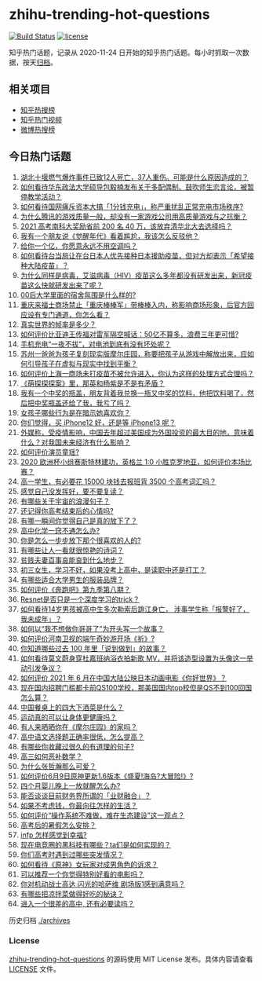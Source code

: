 # zhihu-trending-hot-questions

[![Build Status](https://github.com/justjavac/zhihu-trending-hot-questions/workflows/ci/badge.svg?branch=master)](https://github.com/justjavac/zhihu-trending-hot-questions/actions)
[![license](https://img.shields.io/github/license/justjavac/zhihu-trending-hot-questions)](https://github.com/justjavac/zhihu-trending-hot-questions/blob/master/LICENSE)

知乎热门话题，记录从 2020-11-24 日开始的知乎热门话题。每小时抓取一次数据，按天[归档](./archives)。

## 相关项目

- [知乎热搜榜](https://github.com/justjavac/zhihu-trending-top-search)
- [知乎热门视频](https://github.com/justjavac/zhihu-trending-hot-video)
- [微博热搜榜](https://github.com/justjavac/weibo-trending-hot-search)

## 今日热门话题

<!-- BEGIN -->
<!-- 最后更新时间 Mon Jun 14 2021 03:06:13 GMT+0800 (China Standard Time) -->

1. [湖北十堰燃气爆炸事件已致12人死亡，37人重伤。可能是什么原因造成的？](https://www.zhihu.com/question/464751425)
2. [如何看待华东政法大学硕导包毅楠发布关于多配偶制、鼓吹师生恋言论，被暂停教学活动？](https://www.zhihu.com/question/463918672)
3. [如何看待国网痛斥资本大搞「1分钱充电」，称严重扰乱正常充电市场秩序?](https://www.zhihu.com/question/464766118)
4. [为什么腾讯的游戏质量一般，却没有一家游戏公司用高质量游戏与之抗衡？](https://www.zhihu.com/question/437231835)
5. [2021 高考南科大奖励省前 200 名 40
   万，该放弃清华北大去选择吗？](https://www.zhihu.com/question/464200988)
6. [我有一个朋友说《觉醒年代》看着尴尬，我该怎么反驳他？](https://www.zhihu.com/question/451585351)
7. [给你一个亿，你愿意永远不用空调吗？](https://www.zhihu.com/question/461752259)
8. [如何看待台当局让在台日本人优先接种日本援助疫苗，但对方却表示「希望接种大陆疫苗」？](https://www.zhihu.com/question/464492676)
9. [为什么同样是病毒，艾滋病毒（HIV）疫苗这么多年都没有研发出来，新冠疫苗这么快就研发出来了呢？](https://www.zhihu.com/question/464293186)
10. [00后大学里面的宿舍氛围是什么样的?](https://www.zhihu.com/question/464374285)
11. [重庆来福士商场禁止「重庆棒棒军」带棒棒入内，称影响商场形象，后官方回应设有专门通道，你怎么看？](https://www.zhihu.com/question/464277644)
12. [真实世界的帧率是多少？](https://www.zhihu.com/question/463432278)
13. [如何评价比亚迪王传福对雷军隔空喊话：50亿不算多，浪费三年更可惜?](https://www.zhihu.com/question/464298292)
14. [手机充电“一夜不拔”，对电池到底有没有坏处呢？](https://www.zhihu.com/question/351666337)
15. [苏州一爸爸为孩子复刻现实版摩尔庄园，称要把孩子从游戏中解放出来，应如何引导孩子在虚拟与现实中找到平衡？](https://www.zhihu.com/question/464491170)
16. [如何评价上海一商场未打疫苗不被允许进入，你认为这样的处理方式合理吗？](https://www.zhihu.com/question/463818396)
17. [《萌探探探案》里，那英和杨紫是不是有矛盾？](https://www.zhihu.com/question/464554526)
18. [我有一个中奖的瓶盖，朋友背着我兑换一瓶又中奖的饮料，他把饮料喝了，然后把中奖瓶盖还给了我，我亏了吗？](https://www.zhihu.com/question/459981000)
19. [女孩子哪些行为是在暗示她喜欢你？](https://www.zhihu.com/question/457449556)
20. [你们觉得，买 iPhone12 好，还是等 iPhone13
    呢？](https://www.zhihu.com/question/426253380)
21. [外媒称，受疫情影响，中国去年超过美国成为外国投资的最大目的地，意味着什么？对我国未来经济有什么影响？](https://www.zhihu.com/question/457880259)
22. [如何评价演员童瑶?](https://www.zhihu.com/question/374564039)
23. [2020 欧洲杯小组赛斯特林建功，英格兰 1:0
    小胜克罗地亚，如何评价本场比赛？](https://www.zhihu.com/question/464785707)
24. [高一学生，有必要花 15000 块钱去报班背 3500
    个高考词汇吗？](https://www.zhihu.com/question/460422473)
25. [感觉自己没发挥好，要不要复读？](https://www.zhihu.com/question/464121867)
26. [有哪些关于宇宙的浪漫句子？](https://www.zhihu.com/question/441262929)
27. [还记得你高考结束后的心情吗?](https://www.zhihu.com/question/464556915)
28. [有哪一瞬间你觉得自己是真的放下了？](https://www.zhihu.com/question/462689698)
29. [高中化学一窍不通怎么办?](https://www.zhihu.com/question/352785195)
30. [你是怎么一步步放下那个很喜欢的人的?](https://www.zhihu.com/question/462214825)
31. [有哪些让人一看就很惊艳的诗词？](https://www.zhihu.com/question/458249179)
32. [贫贱夫妻百事哀能哀到什么地步？](https://www.zhihu.com/question/363473759)
33. [初三女生，学习不好，如果没考上高中，是读职中还是打工？](https://www.zhihu.com/question/458989163)
34. [有哪些适合大学男生的服装品牌？](https://www.zhihu.com/question/282681681)
35. [如何评价《奔跑吧》第九季第八期？](https://www.zhihu.com/question/464526784)
36. [Resnet是否只是一个深度学习的trick？](https://www.zhihu.com/question/459892388)
37. [如何看待14岁男孩被高中生多次勒索后跳江身亡，
    涉事学生称「报警好了，我未成年」？](https://www.zhihu.com/question/464277122)
38. [如何以“我不想做你哥哥了”为开头写一个故事？](https://www.zhihu.com/question/450075897)
39. [如何评价河南卫视的端午奇妙游开场《祈》?](https://www.zhihu.com/question/464708590)
40. [你知道哪些过去 100 年里「说到做到」的故事？](https://www.zhihu.com/question/464242642)
41. [如何看待莫文蔚身穿杜嘉班纳浴衣拍新歌
    MV，并将该造型设置为头像这一举动引发争议？](https://www.zhihu.com/question/464608586)
42. [如何评价 2021 年 6
    月在中国大陆公映日本动画电影《你好世界》？](https://www.zhihu.com/question/462217412)
43. [现在国内招聘门槛都卡前QS100学校，那美国国内top校但是QS不到100回国怎么算？](https://www.zhihu.com/question/463057342)
44. [中国餐桌上的四大下酒菜是什么？](https://www.zhihu.com/question/462205949)
45. [运动真的可以让身体更健康吗？](https://www.zhihu.com/question/453841541)
46. [有人来晒晒你在《摩尔庄园》的家吗？](https://www.zhihu.com/question/463512086)
47. [高中语文选择题正确率很低，怎么提高？](https://www.zhihu.com/question/268757871)
48. [有哪些你收藏过很久的有道理的句子?](https://www.zhihu.com/question/458504321)
49. [高三如何恶补数学？](https://www.zhihu.com/question/27285776)
50. [为什么张哲瀚那么可爱？](https://www.zhihu.com/question/457147181)
51. [如何评价6月9日原神更新1.6版本《盛夏!海岛?大冒险!》?](https://www.zhihu.com/question/464000878)
52. [四个月婴儿晚上一放就醒怎么办?](https://www.zhihu.com/question/434473712)
53. [能否谈谈目前财务界所谓的「业财融合」？](https://www.zhihu.com/question/276174221)
54. [如果不考虑钱，你最向往怎样的生活？](https://www.zhihu.com/question/463878603)
55. [如何评价“操作系统不难做，难在生态建设”这一观点？](https://www.zhihu.com/question/464418369)
56. [高考后的暑假怎么安排？](https://www.zhihu.com/question/398637488)
57. [infp 怎样感觉到幸福?](https://www.zhihu.com/question/462853839)
58. [现在电竞圈的黑科技有哪些？ta们是如何实现的？](https://www.zhihu.com/question/464083941)
59. [你们高考时遇到过哪些突发情况？](https://www.zhihu.com/question/284637836)
60. [如何看待《原神》女玩家对成男角色的诉求？](https://www.zhihu.com/question/464253913)
61. [可以推荐一个你觉得特别好看的电影吗？](https://www.zhihu.com/question/460500917)
62. [你对机动战士高达 闪光的哈萨维 剧场版1感到满意吗？](https://www.zhihu.com/question/464485964)
63. [有哪些把凉拌菜做得好吃的秘诀？](https://www.zhihu.com/question/327948969)
64. [进入一个很差的高中, 还有必要读吗？](https://www.zhihu.com/question/463427251)

<!-- END -->

历史归档 [./archives](./archives)

### License

[zhihu-trending-hot-questions](https://github.com/justjavac/zhihu-trending-hot-questions)
的源码使用 MIT License 发布。具体内容请查看 [LICENSE](./LICENSE) 文件。
